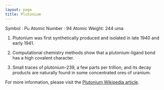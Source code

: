 ```yaml
---
layout: page
title: Plutonium
---
```


Symbol : Pu
Atomic Number : 94
Atomic Weight: 244 uma

1. Plutonium was first synthetically produced and isolated in late 1940 and early 1941.

2. Computational chemistry methods show that a plutonium-ligand bond has a high covalent character.

3. Small traces of plutonium-239, a few parts per trillion, and its decay products are naturally found in some concentrated ores of uranium.

For more information, please visit the [Plutonium Wikipedia article](https://en.wikipedia.org/wiki/Plutonium).